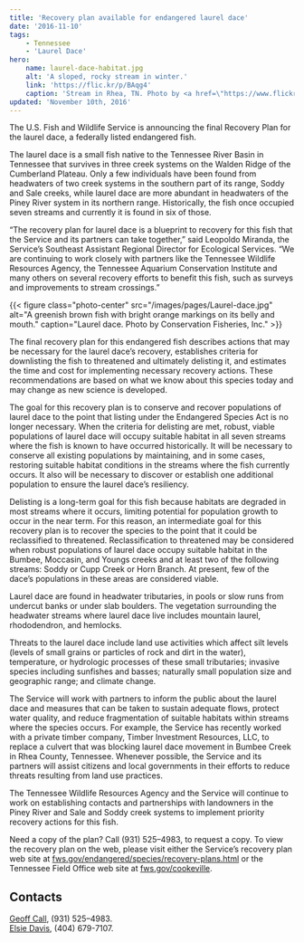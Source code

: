 ```yaml
---
title: 'Recovery plan available for endangered laurel dace'
date: '2016-11-10'
tags:
    - Tennessee
    - 'Laurel Dace'
hero:
    name: laurel-dace-habitat.jpg
    alt: 'A sloped, rocky stream in winter.'
    link: 'https://flic.kr/p/BAqg4'
    caption: 'Stream in Rhea, TN. Photo by <a href=\"https://www.flickr.com/photos/79666107@N00/\">Chris Morris</a> <a href=\"https://creativecommons.org/licenses/by/2.0/\">CC BY 2.0.</a>'
updated: 'November 10th, 2016'
---
```


The U.S. Fish and Wildlife Service is announcing the final Recovery Plan for the laurel dace, a federally listed endangered fish.  

The laurel dace is a small fish native to the Tennessee River Basin in Tennessee that survives in three creek systems on the Walden Ridge of the Cumberland Plateau.  Only a few individuals have been found from headwaters of two creek systems in the southern part of its range, Soddy and Sale creeks, while laurel dace are more abundant in headwaters of the Piney River system in its northern range. Historically, the fish once occupied seven streams and currently it is found in six of those.

“The recovery plan for laurel dace is a blueprint to recovery for this fish that the Service and its partners can take together,” said Leopoldo Miranda, the Service’s Southeast Assistant Regional Director for Ecological Services. “We are continuing to work closely with partners like the Tennessee Wildlife Resources Agency, the Tennessee Aquarium Conservation Institute and many others on several recovery efforts to benefit this fish, such as surveys and improvements to stream crossings.”

{{< figure class="photo-center" src="/images/pages/Laurel-dace.jpg" alt="A greenish brown fish with bright orange markings on its belly and mouth." caption="Laurel dace. Photo by Conservation Fisheries, Inc." >}}

The final recovery plan for this endangered fish describes actions that may be necessary for the laurel dace’s recovery, establishes criteria for downlisting the fish to threatened and ultimately delisting it, and estimates the time and cost for implementing necessary recovery actions. These recommendations are based on what we know about this species today and may change as new science is developed.

The goal for this recovery plan is to conserve and recover populations of laurel dace to the point that listing under the Endangered Species Act is no longer necessary. When the criteria for delisting are met, robust, viable populations of laurel dace will occupy suitable habitat in all seven streams where the fish is known to have occurred historically.  It will be necessary to conserve all existing populations by maintaining, and in some cases, restoring suitable habitat conditions in the streams where the fish currently occurs. It also will be necessary to discover or establish one additional population to ensure the laurel dace’s resiliency.

Delisting is a long-term goal for this fish because habitats are degraded in most streams where it occurs, limiting potential for population growth to occur in the near term. For this reason, an intermediate goal for this recovery plan is to recover the species to the point that it could be reclassified to threatened.  Reclassification to threatened may be considered when robust populations of laurel dace occupy suitable habitat in the Bumbee, Moccasin, and Youngs creeks and at least two of the following streams: Soddy or Cupp Creek or Horn Branch. At present, few of the dace’s populations in these areas are considered viable.

Laurel dace are found in headwater tributaries, in pools or slow runs from undercut banks or under slab boulders. The vegetation surrounding the headwater streams where laurel dace live includes mountain laurel, rhododendron, and hemlocks.  

Threats to the laurel dace include land use activities which affect silt levels (levels of small grains or particles of rock and dirt in the water), temperature, or hydrologic processes of these small tributaries; invasive species including sunfishes and basses; naturally small population size and geographic range; and climate change.  

The Service will work with partners to inform the public about the laurel dace and measures that can be taken to sustain adequate flows, protect water quality, and reduce fragmentation of suitable habitats within streams where the species occurs.  For example, the Service has recently worked with a private timber company, Timber Investment Resources, LLC, to replace a culvert that was blocking laurel dace movement in Bumbee Creek in Rhea County, Tennessee. Whenever possible, the Service and its  partners will assist citizens and local governments in their efforts to reduce threats resulting from land use practices.  

The Tennessee Wildlife Resources Agency and the Service will continue to work on establishing contacts and partnerships with landowners in the Piney River and Sale and Soddy creek systems to implement priority recovery actions for this fish.

Need a copy of the plan?  Call (931) 525–4983, to request a copy.  To view the recovery plan on the web, please visit either the Service’s recovery plan web site at [fws.gov/endangered/species/recovery-plans.html](https://www.fws.gov/endangered/species/recovery-plans.html) or the Tennessee Field Office web site at [fws.gov/cookeville](https://www.fws.gov/cookeville).

## Contacts

[Geoff Call](mailto:Geoff_Call@fws.gov?subject=Re+Recovery+Plan+Available+for+Endangered+Laurel+Dace), (931) 525–4983.  
[Elsie Davis](mailto:Elsie_Davis@fws.gov?subject=Re+Recovery+Plan+Available+for+Endangered+Laurel+Dace), (404) 679-7107.
